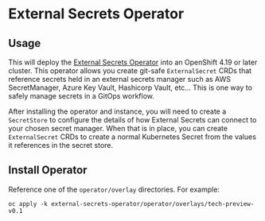 # External Secrets Operator

## Usage

This will deploy the [External Secrets Operator](https://github.com/openshift/external-secrets-operator) into an OpenShift 4.19 or later cluster. This operator allows you create git-safe `ExternalSecret` CRDs that reference secrets held in an external secrets manager such as AWS SecretManager, Azure Key Vault, Hashicorp Vault, etc... This is one way to safely manage secrets in a GitOps workflow.

After installing the operator and instance, you will need to create a `SecretStore` to configure the details of how External Secrets can connect to your chosen secret manager.  When that is in place, you can create `ExternalSecret` CRDs to create a normal Kubernetes Secret from the values it references in the secret store.

## Install Operator

Reference one of the `operator/overlay` directories.  For example:

```
oc apply -k external-secrets-operator/operator/overlays/tech-preview-v0.1
```

